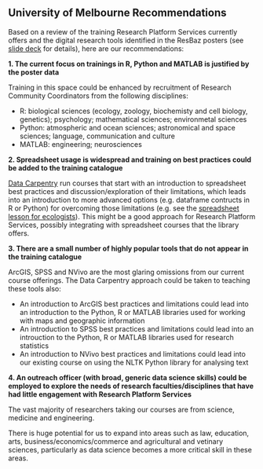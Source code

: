 ## University of Melbourne Recommendations

Based on a review of the training Research Platform Services currently offers
and the digital research tools identified in the ResBaz posters
(see [slide deck](https://docs.google.com/presentation/d/1ucknHn9pRRrX7puC4jZRjAPvDW2pFOnYu88_-KZOMME/edit#slide=id.p)
for details), here are our recommendations:

**1. The current focus on trainings in R, Python and MATLAB is justified by the poster data**

Training in this space could be enhanced by recruitment of Research Community Coordinators from the following disciplines:
* R: biological sciences (ecology, zoology, biochemisty and cell biology, genetics); psychology; mathematical sciences; environmetal sciences
* Python: atmospheric and ocean sciences; astronomical and space sciences; language, communication and culture
* MATLAB: engineering; neurosciences

**2. Spreadsheet usage is widespread and training on best practices could be added to the training catalogue**

[Data Carpentry](http://www.datacarpentry.org/) run courses that start with an introduction to spreadsheet best practices
and discussion/exploration of their limitations,
which leads into an introduction to more advanced options (e.g. dataframe contructs in R or Python)
for overcoming those limitations
(e.g. see the [spreadsheet lesson for ecologists](http://www.datacarpentry.org/spreadsheet-ecology-lesson/)).
This might be a good approach for Research Platform Services,
possibly integrating with spreadsheet courses that the library offers.

**3. There are a small number of highly popular tools that do not appear in the training catalogue**

ArcGIS, SPSS and NVivo are the most glaring omissions from our current course offerings.
The Data Carpentry approach could be taken to teaching these tools also:
* An introduction to ArcGIS best practices and limitations could lead into an introduction to the Python, R or MATLAB libraries used for working with maps and geographic information
* An introduction to SPSS best practices and limitations could lead into an introuction to the Python, R or MATLAB libraries used for research statistics
* An introduction to NVivo best practices and limitations could lead into our existing course on using the NLTK Python library for analysing text

**4. An outreach officer (with broad, generic data science skills) could be employed to explore the needs of research faculties/disciplines that have had little engagement with Research Platform Services**

The vast majority of researchers taking our courses are from science, medicine and engineering.

There is huge potential for us to expand into areas such as law, education, arts, business/economics/commerce and agricultural and vetinary sciences,
particularly as data science becomes a more critical skill in these areas.


